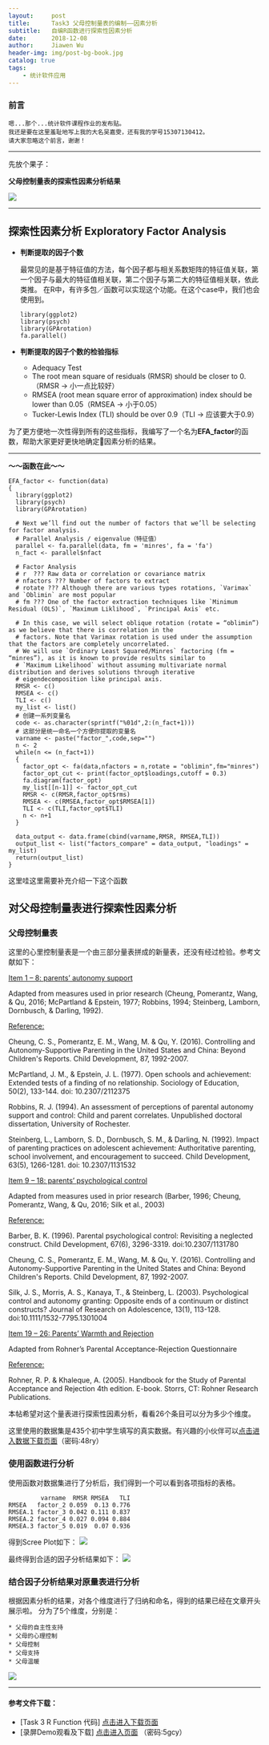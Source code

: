 ```yaml
---
layout:     post
title:      Task3 父母控制量表的编制——因素分析
subtitle:   自编R函数进行探索性因素分析
date:       2018-12-08
author:     Jiawen Wu
header-img: img/post-bg-book.jpg
catalog: true
tags:
    - 统计软件应用
---
```


### 前言

	嗯...那个...统计软件课程作业的发布贴。
	我还是要在这里羞耻地写上我的大名吴嘉雯，还有我的学号15307130412。
	请大家忽略这个前言，谢谢！

***	
先放个果子：

**父母控制量表的探索性因素分析结果**

![](https://ws2.sinaimg.cn/large/006tNbRwgy1fxznjs6y8jj30q30gyjy9.jpg)

***

## 探索性因素分析 Exploratory Factor Analysis
- **判断提取的因子个数**
	
	最常见的是基于特征值的方法，每个因子都与相关系数矩阵的特征值关联，第一个因子与最大的特征值相关联，第二个因子与第二大的特征值相关联，依此类推。
	在R中，有许多包／函数可以实现这个功能。在这个case中，我们也会使用到。

	```
	library(ggplot2)
	library(psych)
	library(GPArotation)
	fa.parallel()
	```
- **判断提取的因子个数的检验指标**
	* Adequacy Test
	* The root mean square of residuals (RMSR) should be closer to 0. 
	（RMSR -> 小一点比较好）
	* RMSEA (root mean square error of approximation) index should be lower than 0.05（RMSEA ->  小于0.05）
	* Tucker-Lewis Index (TLI) should be over 0.9（TLI -> 应该要大于0.9）

为了更方便地一次性得到所有的这些指标，我编写了一个名为**EFA_factor**的函数，帮助大家更好更快地确定因素分析的结果。

***

**～～函数在此～～**

```
EFA_factor <- function(data)
{
  library(ggplot2)
  library(psych)
  library(GPArotation)
  
  # Next we’ll find out the number of factors that we’ll be selecting for factor analysis. 
  # Parallel Analysis / eigenvalue（特征值） 
  parallel <- fa.parallel(data, fm = 'minres', fa = 'fa')
  n_fact <- parallel$nfact
  
  # Factor Analysis
  # r  ??? Raw data or correlation or covariance matrix
  # nfactors ??? Number of factors to extract
  # rotate ??? Although there are various types rotations, `Varimax` and `Oblimin` are most popular
  # fm ??? One of the factor extraction techniques like `Minimum Residual (OLS)`, `Maximum Liklihood`, `Principal Axis` etc.
  
  # In this case, we will select oblique rotation (rotate = “oblimin”) as we believe that there is correlation in the 
  # factors. Note that Varimax rotation is used under the assumption that the factors are completely uncorrelated. 
  # We will use `Ordinary Least Squared/Minres` factoring (fm = “minres”), as it is known to provide results similar to
  # `Maximum Likelihood` without assuming multivariate normal distribution and derives solutions through iterative 
  # eigendecomposition like principal axis.
  RMSR <- c()
  RMSEA <- c()
  TLI <- c()
  my_list <- list()
  # 创建一系列变量名
  code <- as.character(sprintf("%01d",2:(n_fact+1)))
  # 这部分是统一命名一个方便你提取的变量名
  varname <- paste("factor_",code,sep="")
  n <- 2
  while(n <= (n_fact+1))
  {
    factor_opt <- fa(data,nfactors = n,rotate = "oblimin",fm="minres")
    factor_opt_cut <- print(factor_opt$loadings,cutoff = 0.3)
    fa.diagram(factor_opt)
    my_list[[n-1]] <- factor_opt_cut
    RMSR <- c(RMSR,factor_opt$rms)
    RMSEA <- c(RMSEA,factor_opt$RMSEA[1])
    TLI <- c(TLI,factor_opt$TLI)
    n <- n+1
  }
  
  data_output <- data.frame(cbind(varname,RMSR, RMSEA,TLI))
  output_list <- list("factors_compare" = data_output, "loadings" = my_list)
  return(output_list) 
}
```
这里哇这里需要补充介绍一下这个函数

## 对父母控制量表进行探索性因素分析

 ### 父母控制量表

这里的心里控制量表是一个由三部分量表拼成的新量表，还没有经过检验。参考文献如下：

<u>Item 1 – 8: parents’ autonomy support</u>

Adapted from measures used in prior research (Cheung, Pomerantz, Wang, & Qu, 2016; McPartland & Epstein, 1977; Robbins, 1994; Steinberg, Lamborn, Dornbusch, & Darling, 1992).

<u>Reference:</u>

Cheung, C. S., Pomerantz, E. M., Wang, M. & Qu, Y. (2016). Controlling and Autonomy-Supportive Parenting in the United States and China: Beyond Children's Reports. Child Development, 87, 1992-2007.

McPartland, J. M., & Epstein, J. L. (1977). Open schools and achievement: Extended tests of a finding of no relationship. Sociology of Education, 50(2), 133-144. doi: 10.2307/2112375

Robbins, R. J. (1994). An assessment of perceptions of parental autonomy support and control: Child and parent correlates. Unpublished doctoral dissertation, University of Rochester.

Steinberg, L., Lamborn, S. D., Dornbusch, S. M., & Darling, N. (1992). Impact of parenting practices on adolescent achievement: Authoritative parenting, school involvement, and encouragement to succeed. Child Development, 63(5), 1266-1281. doi: 10.2307/1131532

<u>Item 9 – 18: parents’ psychological control</u>

Adapted from measures used in prior research (Barber, 1996; Cheung, Pomerantz, Wang, & Qu, 2016; Silk et al., 2003)

<u>Reference:</u>

Barber, B. K. (1996). Parental psychological control: Revisiting a neglected construct. Child Development, 67(6), 3296-3319. doi:10.2307/1131780

Cheung, C. S., Pomerantz, E. M., Wang, M. & Qu, Y. (2016). Controlling and Autonomy-Supportive Parenting in the United States and China: Beyond Children's Reports. Child Development, 87, 1992-2007.

Silk, J. S., Morris, A. S., Kanaya, T., & Steinberg, L. (2003). Psychological control and autonomy granting: Opposite ends of a continuum or distinct constructs? Journal of Research on Adolescence, 13(1), 113-128. doi:10.1111/1532-7795.1301004

<u>Item 19 – 26: Parents’ Warmth and Rejection</u>

Adapted from Rohner’s Parental Acceptance-Rejection Questionnaire

<u>Reference:</u>

Rohner, R. P. & Khaleque, A. (2005). Handbook for the Study of Parental Acceptance and Rejection 4th edition. E-book. Storrs, CT: Rohner Research Publications. 

本帖希望对这个量表进行探索性因素分析，看看26个条目可以分为多少个维度。

这里使用的数据集是435个初中学生填写的真实数据。有兴趣的小伙伴可以<a href="https://pan.baidu.com/s/1KZ07ljjUrqwck-7-HVVN0g">点击进入数据下载页面</a>（密码:48ry）

### 使用函数进行分析

使用函数对数据集进行了分析后，我们得到一个可以看到各项指标的表格。
```
         varname  RMSR RMSEA   TLI
RMSEA   factor_2 0.059  0.13 0.776
RMSEA.1 factor_3 0.042 0.111 0.837
RMSEA.2 factor_4 0.027 0.094 0.884
RMSEA.3 factor_5 0.019  0.07 0.936
```
得到Scree Plot如下：
![](https://ws1.sinaimg.cn/large/006tNbRwgy1fxzngt69jbj30xr0u0qv5.jpg)

最终得到合适的因子分析结果如下：
![](https://ws4.sinaimg.cn/large/006tNbRwgy1fxzmdczzikj30u00u0qv6.jpg)

### 结合因子分析结果对原量表进行分析

根据因素分析的结果，对各个维度进行了归纳和命名，得到的结果已经在文章开头展示啦。
分为了5个维度，分别是：

	* 父母的自主性支持
	* 父母的心理控制
	* 父母控制
	* 父母支持
	* 父母温暖

![](https://ws2.sinaimg.cn/large/006tNbRwgy1fxznjs6y8jj30q30gyjy9.jpg)

***

#### 参考文件下载：
- [Task 3 R Function 代码] 
<a href="https://github.com/BrokenCrayons/Task3_R_Function" >点击进入下载页面</a>
- [录屏Demo观看及下载]
<a href="https://pan.baidu.com/s/1k5eoJ3cxgw-unCfcPH_8_A">点击进入页面</a>
（密码:5gcy）
